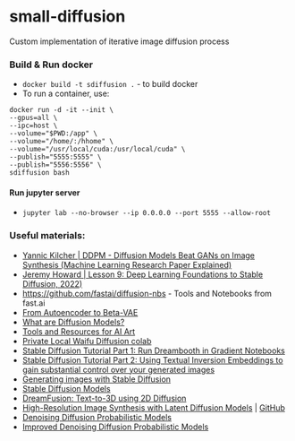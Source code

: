 # small-diffusion
Custom implementation of iterative image diffusion process

### Build & Run docker

- `docker build -t sdiffusion .` - to build docker
- To run a container, use:
```
docker run -d -it --init \
--gpus=all \
--ipc=host \
--volume="$PWD:/app" \
--volume="/home/:/hhome" \
--volume="/usr/local/cuda:/usr/local/cuda" \
--publish="5555:5555" \
--publish="5556:5556" \
sdiffusion bash
```

#### Run jupyter server

- `jupyter lab --no-browser --ip 0.0.0.0 --port 5555 --allow-root`

### Useful materials:

- [Yannic Kilcher | DDPM - Diffusion Models Beat GANs on Image Synthesis (Machine Learning Research Paper Explained)](https://youtu.be/W-O7AZNzbzQ)
- [Jeremy Howard | Lesson 9: Deep Learning Foundations to Stable Diffusion, 2022)](https://youtu.be/_7rMfsA24Ls)
- https://github.com/fastai/diffusion-nbs - Tools and Notebooks from fast.ai
- [From Autoencoder to Beta-VAE](https://lilianweng.github.io/posts/2018-08-12-vae/)
- [What are Diffusion Models?](https://lilianweng.github.io/posts/2021-07-11-diffusion-models/)
- [Tools and Resources for AI Art](https://pharmapsychotic.com/tools.html)
- [Private Local Waifu Diffusion colab](https://rentry.org/nocrypt)
- [Stable Diffusion Tutorial Part 1: Run Dreambooth in Gradient Notebooks](https://blog.paperspace.com/dreambooth-stable-diffusion-tutorial-1/)
- [Stable Diffusion Tutorial Part 2: Using Textual Inversion Embeddings to gain substantial control over your generated images](https://blog.paperspace.com/dreambooth-stable-diffusion-tutorial-part-2-textual-inversion/)
- [Generating images with Stable Diffusion](https://blog.paperspace.com/generating-images-with-stable-diffusion/)
- [Stable Diffusion Models](https://rentry.org/sdmodels#stable-diffusion-models)
- [DreamFusion: Text-to-3D using 2D Diffusion](https://dreamfusion3d.github.io/)
- [High-Resolution Image Synthesis with Latent Diffusion Models](https://arxiv.org/abs/2112.10752) | [GitHub](https://github.com/CompVis/latent-diffusion)
- [Denoising Diffusion Probabilistic Models](https://arxiv.org/abs/2006.11239)
- [Improved Denoising Diffusion Probabilistic Models](https://arxiv.org/abs/2102.09672)